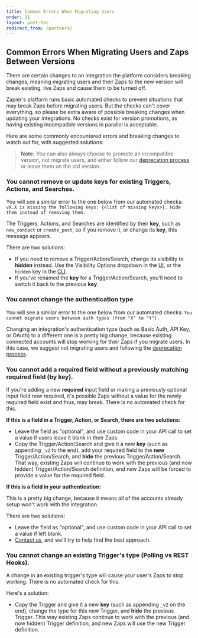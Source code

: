```yaml
---
title: Common Errors When Migrating Users
order: 11
layout: post-toc
redirect_from: /partners/
---
```

<a id="deploy-errors"></a>

## Common Errors When Migrating Users and Zaps Between Versions

There are certain changes to an integration the platform considers breaking changes, meaning migrating users and their Zaps to the new version will break existing, live Zaps and cause them to be turned off. 

Zapier's platform runs basic automated checks to prevent situations that may break Zaps before migrating users. But the checks can't cover everything, so please be extra aware of possible breaking changes when updating your integrations. No checks exist for version promotions, as having existing incompatible versions in parallel is acceptable.

Here are some commonly encountered errors and breaking changes to watch out for, with suggested solutions:

> **Note:** You can also always choose to promote an incompatible version, not migrate users, and either follow our [deprecation process](https://platform.zapier.com/cli_tutorials/versions#deprecate-an-older-version-of-your-integration) or leave them on the old version.

### You cannot remove or update keys for existing Triggers, Actions, and Searches.

You will see a similar error to the one below from our automated checks:
`vX.X is missing the following keys: {<list of missing keys>}. Hide them instead of removing them.`

The Triggers, Actions, and Searches are identified by their **key**, such as `new_contact` or `create_post`, so if you remove it, or change its **key**, this message appears.

There are two solutions:

- If you need to remove a Trigger/Action/Search, change its visibility to **hidden** instead. Use the Visibility Options dropdown in the [UI](https://platform.zapier.com/docs/triggers#1-configure-trigger-settings), or the `hidden` key in the [CLI](https://github.com/zapier/zapier-platform/blob/main/packages/schema/docs/build/schema.md#basicdisplayschema).
- If you've renamed the **key** for a Trigger/Action/Search, you'll need to switch it back to the previous **key**.

### You cannot change the authentication type

You will see a similar error to the one below from our automated checks:
`You cannot migrate users between auth types (from "X" to "Y").`

Changing an integration's authentication type (such as Basic Auth, API Key, or OAuth) to a different one is a pretty big change, because existing connected accounts will stop working for their Zaps if you migrate users. In this case, we suggest not migrating users and following the [deprecation process](https://platform.zapier.com/cli_tutorials/versions#deprecate-an-older-version-of-your-integration).

### You cannot add a required field without a previously matching required field (by key).

If you're adding a new **required** input field or making a previously optional input field now required, it's possible Zaps without a value for the newly required field exist and thus, may break. There is no automated check for this.

**If this is a field in a Trigger, Action, or Search, there are two solutions:**

- Leave the field as "optional", and use custom code in your API call to set a value if users leave it blank in their Zaps.
- Copy the Trigger/Action/Search and give it a new **key** (such as appending `_v2` to the end), add your required field to the **new** Trigger/Action/Search, and **hide** the previous Trigger/Action/Search. That way, existing Zaps will continue to work with the previous (and now hidden) Trigger/Action/Search definition, and new Zaps will be forced to provide a value for the required field.

**If this is a field in your authentication:**

This is a pretty big change, because it means all of the accounts already setup won't work with the integration.

There are two solutions:

- Leave the field as "optional", and use custom code in your API call to set a value if left blank.
- [Contact us](https://developer.zapier.com/contact), and we'll try to help find the best approach.

### You cannot change an existing Trigger's type (Polling vs REST Hooks).

A change in an existing trigger's type will cause your user's Zaps to stop working. There is no automated check for this.

Here's a solution:

- Copy the Trigger and give it a new **key** (such as appending `_v2` on the end), change the type for this new Trigger, and **hide** the previous Trigger. This way existing Zaps continue to work with the previous (and now hidden) Trigger definition, and new Zaps will use the new Trigger definition.
